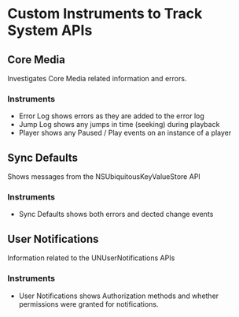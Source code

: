 #  Custom Instruments to Track System APIs

## Core Media

Investigates Core Media related information and errors.

### Instruments

* Error Log shows errors as they are added to the error log
* Jump Log shows any jumps in time (seeking) during playback
* Player shows any Paused / Play events on an instance of a player

## Sync Defaults

Shows messages from the NSUbiquitousKeyValueStore API

### Instruments

* Sync Defaults shows both errors and dected change events

## User Notifications

Information related to the UNUserNotifications APIs

### Instruments

* User Notifications shows Authorization methods and whether permissions were granted for notifications.

